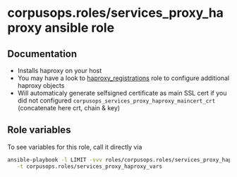 # corpusops.roles/services_proxy_haproxy ansible role
## Documentation

- Installs haproxy on your host
- You may have a look to [haproxy_registrations](../haproxy_registrations) role to configure additional haproxy objects
- Will automaticaly generate selfsigned certificate as main SSL cert if you did not configured ``corpusops_services_proxy_haproxy_maincert_crt`` (concatenate here crt, chain & key)

## Role variables
To see variables for this role, call it directly via
```bash
ansible-playbook -l LIMIT -vvv roles/corpusops.roles/services_proxy_haproxy/role.yml \
   -t corpusops.roles/services_proxy_haproxy_vars
```
